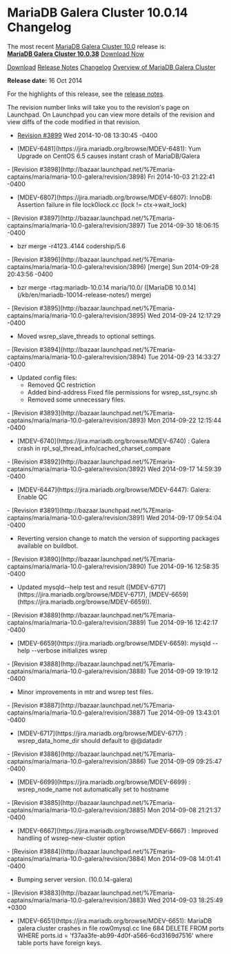 # MariaDB Galera Cluster 10.0.14 Changelog

The most recent [MariaDB Galera Cluster 10.0](/kb/en/galera/) release is:<br>
<span class="cstm-style lead"><strong>[MariaDB Galera Cluster 10.0.38](/replication/galera-cluster/mariadb-galera-cluster-releases/mariadb-galera-100-release-notes/mariadb-galera-cluster-10038-release-notes/)</strong> [Download<span>&nbsp;</span>Now](https://downloads.mariadb.org/mariadb-galera/10.0)</span>

[Download](http://downloads.mariadb.org/mariadb-galera/10.0.14)
[Release Notes](/replication/galera-cluster/mariadb-galera-cluster-releases/mariadb-galera-100-release-notes/mariadb-galera-cluster-10014-release-notes/)
[Changelog](/replication/galera-cluster/mariadb-galera-cluster-releases/mariadb-galera-100-changelogs/mariadb-galera-cluster-10014-changelog/)
[Overview of MariaDB Galera Cluster](/replication/galera-cluster/what-is-mariadb-galera-cluster/)

<strong>Release date:</strong> 16 Oct 2014

For the highlights of this release, see the
[release notes](/replication/galera-cluster/mariadb-galera-cluster-releases/mariadb-galera-100-release-notes/mariadb-galera-cluster-10014-release-notes/).

The revision number links will take you to the revision's page on Launchpad. On
Launchpad you can view more details of the revision and view diffs of the code
modified in that revision.

- [Revision #3899](http://bazaar.launchpad.net/%7Emaria-captains/maria/maria-10.0-galera/revision/3899)
  <span class="cstm-style datetime">Wed 2014-10-08 13:30:45 -0400</span>
<ul start="1"><li>[MDEV-6481](https://jira.mariadb.org/browse/MDEV-6481): Yum Upgrade on CentOS 6.5 causes instant crash of MariaDB/Galera
</li></ul>
- [Revision #3898](http://bazaar.launchpad.net/%7Emaria-captains/maria/maria-10.0-galera/revision/3898)
  <span class="cstm-style datetime">Fri 2014-10-03 21:22:41 -0400</span>
<ul start="1"><li>[MDEV-6807](https://jira.mariadb.org/browse/MDEV-6807): InnoDB: Assertion failure in file lock0lock.cc (lock != ctx-&gt;wait_lock)
</li></ul>
- [Revision #3897](http://bazaar.launchpad.net/%7Emaria-captains/maria/maria-10.0-galera/revision/3897)
  <span class="cstm-style datetime">Tue 2014-09-30 18:06:15 -0400</span>
<ul start="1"><li>bzr merge -r4123..4144 codership/5.6
</li></ul>
- [Revision #3896](http://bazaar.launchpad.net/%7Emaria-captains/maria/maria-10.0-galera/revision/3896) [merge]
  <span class="cstm-style datetime">Sun 2014-09-28 20:43:56 -0400</span>
<ul start="1"><li>bzr merge -rtag:mariadb-10.0.14 maria/10.0/ ([MariaDB 10.0.14](/kb/en/mariadb-10014-release-notes/) merge)
</li></ul>
- [Revision #3895](http://bazaar.launchpad.net/%7Emaria-captains/maria/maria-10.0-galera/revision/3895)
  <span class="cstm-style datetime">Wed 2014-09-24 12:17:29 -0400</span>
<ul start="1"><li>Moved wsrep_slave_threads to optional settings.
</li></ul>
- [Revision #3894](http://bazaar.launchpad.net/%7Emaria-captains/maria/maria-10.0-galera/revision/3894)
  <span class="cstm-style datetime">Tue 2014-09-23 14:33:27 -0400</span>
<ul start="1"><li>Updated config files:
<ul start="1"><li>Removed QC restriction
</li><li>Added bind-address Fixed file permissions for wsrep_sst_rsync.sh
</li><li>Removed some unnecessary files.
</li></ul>
</li></ul>
- [Revision #3893](http://bazaar.launchpad.net/%7Emaria-captains/maria/maria-10.0-galera/revision/3893)
  <span class="cstm-style datetime">Mon 2014-09-22 12:15:44 -0400</span>
<ul start="1"><li>[MDEV-6740](https://jira.mariadb.org/browse/MDEV-6740) : Galera crash in rpl_sql_thread_info/cached_charset_compare
</li></ul>
- [Revision #3892](http://bazaar.launchpad.net/%7Emaria-captains/maria/maria-10.0-galera/revision/3892)
  <span class="cstm-style datetime">Wed 2014-09-17 14:59:39 -0400</span>
<ul start="1"><li>[MDEV-6447](https://jira.mariadb.org/browse/MDEV-6447): Galera: Enable QC
</li></ul>
- [Revision #3891](http://bazaar.launchpad.net/%7Emaria-captains/maria/maria-10.0-galera/revision/3891)
  <span class="cstm-style datetime">Wed 2014-09-17 09:54:04 -0400</span>
<ul start="1"><li>Reverting version change to match the version of supporting packages available on buildbot.
</li></ul>
- [Revision #3890](http://bazaar.launchpad.net/%7Emaria-captains/maria/maria-10.0-galera/revision/3890)
  <span class="cstm-style datetime">Tue 2014-09-16 12:58:35 -0400</span>
<ul start="1"><li>Updated mysqld--help test and result ([MDEV-6717](https://jira.mariadb.org/browse/MDEV-6717), [MDEV-6659](https://jira.mariadb.org/browse/MDEV-6659)).
</li></ul>
- [Revision #3889](http://bazaar.launchpad.net/%7Emaria-captains/maria/maria-10.0-galera/revision/3889)
  <span class="cstm-style datetime">Tue 2014-09-16 12:42:17 -0400</span>
<ul start="1"><li>[MDEV-6659](https://jira.mariadb.org/browse/MDEV-6659): mysqld --help --verbose initializes wsrep
</li></ul>
- [Revision #3888](http://bazaar.launchpad.net/%7Emaria-captains/maria/maria-10.0-galera/revision/3888)
  <span class="cstm-style datetime">Tue 2014-09-09 19:19:12 -0400</span>
<ul start="1"><li>Minor improvements in mtr and wsrep test files.
</li></ul>
- [Revision #3887](http://bazaar.launchpad.net/%7Emaria-captains/maria/maria-10.0-galera/revision/3887)
  <span class="cstm-style datetime">Tue 2014-09-09 13:43:01 -0400</span>
<ul start="1"><li>[MDEV-6717](https://jira.mariadb.org/browse/MDEV-6717) : wsrep_data_home_dir should default to @@datadir
</li></ul>
- [Revision #3886](http://bazaar.launchpad.net/%7Emaria-captains/maria/maria-10.0-galera/revision/3886)
  <span class="cstm-style datetime">Tue 2014-09-09 09:25:47 -0400</span>
<ul start="1"><li>[MDEV-6699](https://jira.mariadb.org/browse/MDEV-6699) : wsrep_node_name not automatically set to hostname
</li></ul>
- [Revision #3885](http://bazaar.launchpad.net/%7Emaria-captains/maria/maria-10.0-galera/revision/3885)
  <span class="cstm-style datetime">Mon 2014-09-08 21:21:37 -0400</span>
<ul start="1"><li>[MDEV-6667](https://jira.mariadb.org/browse/MDEV-6667) : Improved handling of wsrep-new-cluster option
</li></ul>
- [Revision #3884](http://bazaar.launchpad.net/%7Emaria-captains/maria/maria-10.0-galera/revision/3884)
  <span class="cstm-style datetime">Mon 2014-09-08 14:01:41 -0400</span>
<ul start="1"><li>Bumping server version. (10.0.14-galera)
</li></ul>
- [Revision #3883](http://bazaar.launchpad.net/%7Emaria-captains/maria/maria-10.0-galera/revision/3883)
  <span class="cstm-style datetime">Wed 2014-09-03 18:25:49 +0300</span>
<ul start="1"><li>[MDEV-6651](https://jira.mariadb.org/browse/MDEV-6651): MariaDB galera cluster crashes in file row0mysql.cc line 684  DELETE FROM ports WHERE ports.id = 'f37aa3fe-ab99-4d0f-a566-6cd3169d7516'  where table ports have foreign keys. 
</li></ul>